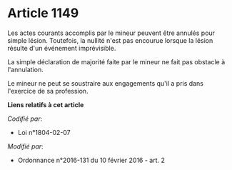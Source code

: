 # Article 1149

Les actes courants accomplis par le mineur peuvent être annulés pour simple lésion. Toutefois, la nullité n'est pas encourue
lorsque la lésion résulte d'un événement imprévisible. 

La simple déclaration de majorité faite par le mineur ne fait pas obstacle à l'annulation. 

Le mineur ne peut se soustraire aux engagements qu'il a pris dans l'exercice de sa profession.

**Liens relatifs à cet article**

_Codifié par_:

  - Loi n°1804-02-07

_Modifié par_:

  - Ordonnance n°2016-131 du 10 février 2016 - art. 2
